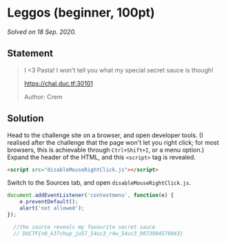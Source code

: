 # Leggos (beginner, 100pt)

_Solved on 18 Sep. 2020._

## Statement

> I <3 Pasta! I won't tell you what my special secret sauce is though!
>
> <https://chal.duc.tf:30101>
>
> Author: Crem

## Solution

Head to the challenge site on a browser, and open developer tools. (I realised after the challenge that the page won't
let you right click; for most browsers, this is achievable through `Ctrl+Shift+I`, or a menu option.) Expand the header
of the HTML, and this `<script>` tag is revealed.

```html
<script src="disableMouseRightClick.js"></script>
```

Switch to the Sources tab, and open `disableMouseRightClick.js`.

```js
document.addEventListener('contextmenu', function(e) {
    e.preventDefault();
    alert('not allowed');
});

  //the source reveals my favourite secret sauce
  // DUCTF{n0_k37chup_ju57_54uc3_r4w_54uc3_9873984579843}
```
